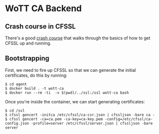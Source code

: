 # WoTT CA Backend


## Crash course in CFSSL

There's a good [crash course](https://coreos.com/os/docs/latest/generate-self-signed-certificates.html) that walks through the basics of how to get CFSSL up and running.


## Bootstrapping

First, we need to fire up CFSSL so that we can generate the initial certificates, do this by running:

```
$ cd agent
$ docker build . -t wott-ca
$ docker run --rm -ti  -v $(pwd)/../ssl:/ssl wott-ca bash
```

Once you're inside the container, we can start generating certificates:

```
$ cd /ssl
$ cfssl gencert -initca /etc/cfssl/ca-csr.json | cfssljson -bare ca -
$ cfssl gencert -ca=ca.pem -ca-key=ca-key.pem -config=/etc/cfssl/ca-config.json -profile=server /etc/cfssl/server.json | cfssljson -bare server

```
